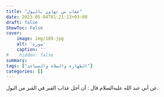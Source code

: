 ```yaml
---
title: "عقاب من تهاون بالبول"
date: 2023-05-04T01:21:13+03:00
draft: false
ShowToc: False
cover:
    image: img/189.jpg
    alt: 'صورة'
    caption: ''
#    hidden: false
summary: 
tags: ["الطهارة والصلاة والمساجد"]
categories: []
---
```

عن أبي عبد الله عليه‌السلام قال : أن أجل عذاب القبر
في القبر من البول.

